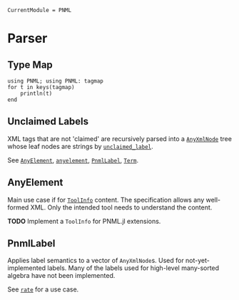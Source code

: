 ```@meta
CurrentModule = PNML
```

# Parser

## Type Map

```@example
using PNML; using PNML: tagmap
for t in keys(tagmap)
    println(t)
end
```

## Unclaimed Labels

XML tags that are not 'claimed' are recursively parsed into a [`AnyXmlNode`](@ref)
tree whose leaf nodes are strings by [`unclaimed_label`](@ref).

See [`AnyElement`](@ref), [`anyelement`](@ref), [`PnmlLabel`](@ref), [`Term`](@ref).

## AnyElement

Main use case if for [`ToolInfo`](@ref) content.
The specification allows any well-formed XML.
Only the intended tool needs to understand the content.

__TODO__ Implement a `ToolInfo` for PNML.jl extensions.

## PnmlLabel

Applies label semantics to a vector of `AnyXmlNode`s.
Used for not-yet-implemented labels. Many of the labels used for high-level many-sorted algebra have not been implemented.

See [`rate`](@ref) for a use case.
